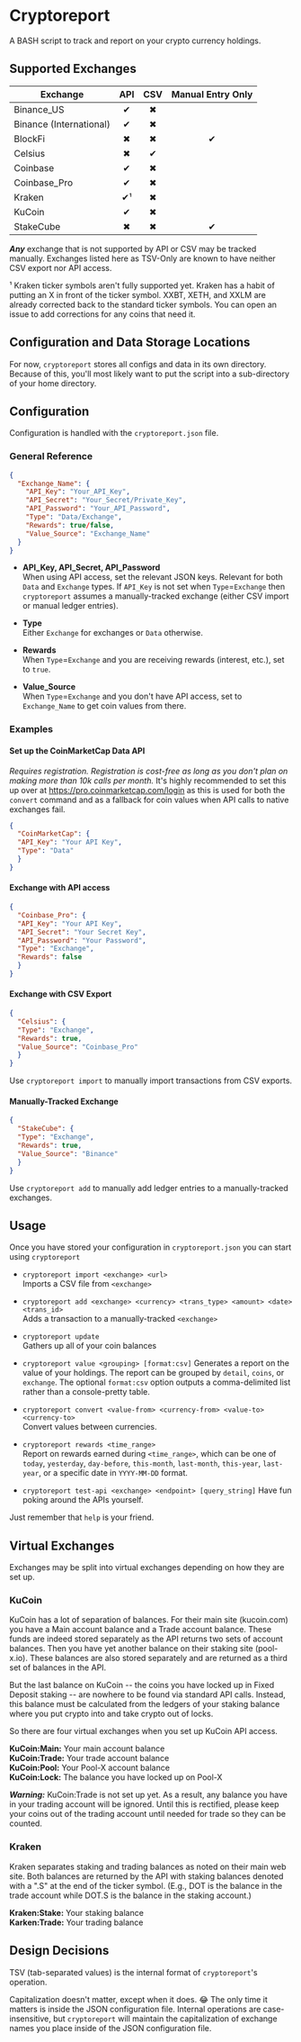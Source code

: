 # Cryptoreport

A BASH script to track and report on your crypto currency holdings.

## Supported Exchanges

| Exchange                | API | CSV | Manual Entry Only |
|-------------------------|:---:|:---:|:-----------------:|
| Binance_US              |  ✔  |  ✖  |                  |
| Binance (International) |  ✔  |  ✖  |                  |
| BlockFi                 |  ✖  |  ✖  |        ✔         |
| Celsius                 |  ✖  |  ✔  |                  |
| Coinbase                |  ✔  |  ✖  |                  |
| Coinbase_Pro            |  ✔  |  ✖  |                  |
| Kraken                  |  ✔¹ |  ✖  |                  |
| KuCoin                  |  ✔  |  ✖  |                  |
| StakeCube               |  ✖  |  ✖  |        ✔         |

***Any*** exchange that is not supported by API or CSV may be tracked manually.  Exchanges listed here as TSV-Only are known to have neither CSV export nor API access.  

¹ Kraken ticker symbols aren't fully supported yet.  Kraken has a habit of putting an X in front of the ticker symbol.  XXBT, XETH, and XXLM are already corrected back to the standard ticker symbols.  You can open an issue to add corrections for any coins that need it.

## Configuration and Data Storage Locations

For now, `cryptoreport` stores all configs and data in its own directory.  Because of this, you'll most likely want to put the script into a sub-directory of your home directory.

## Configuration

Configuration is handled with the `cryptoreport.json` file.

### General Reference

```JSON
{
  "Exchange_Name": {
    "API_Key": "Your_API_Key",
    "API_Secret": "Your_Secret/Private_Key",
    "API_Password": "Your_API_Password",
    "Type": "Data/Exchange",
    "Rewards": true/false,
    "Value_Source": "Exchange_Name"
  }
}
```
- **API_Key, API_Secret, API_Password**  
  When using API access, set the relevant JSON keys.  Relevant for both `Data` and `Exchange` types.  If `API_Key` is not set when `Type`=`Exchange` then `cryptoreport` assumes a manually-tracked exchange (either CSV import or manual ledger entries).

- **Type**  
  Either `Exchange` for exchanges or `Data` otherwise.

- **Rewards**  
  When `Type`=`Exchange` and you are receiving rewards (interest, etc.), set to `true`.

- **Value_Source**  
  When `Type`=`Exchange` and you don't have API access, set to `Exchange_Name` to get coin values from there.

### Examples

#### Set up the CoinMarketCap Data API

*Requires registration.  Registration is cost-free as long as you don't plan on making more than 10k calls per month.*  It's highly recommended to set this up over at https://pro.coinmarketcap.com/login as this is used for both the `convert` command and as a fallback for coin values when API calls to native exchanges fail.

```JSON
{
  "CoinMarketCap": {
  "API_Key": "Your API Key",
  "Type": "Data"
  }
}
```

#### Exchange with API access

```JSON
{
  "Coinbase_Pro": {
  "API_Key": "Your API Key",
  "API_Secret": "Your Secret Key",
  "API_Password": "Your Password",
  "Type": "Exchange",
  "Rewards": false
  }
}
```

#### Exchange with CSV Export

```json
{
  "Celsius": {
  "Type": "Exchange",
  "Rewards": true,
  "Value_Source": "Coinbase_Pro"
  }
}
```

Use `cryptoreport import` to manually import transactions from CSV exports.

#### Manually-Tracked Exchange

```JSON
{
  "StakeCube": {
  "Type": "Exchange",
  "Rewards": true,
  "Value_Source": "Binance"
  }
}
```

Use `cryptoreport add` to manually add ledger entries to a manually-tracked exchanges.

## Usage

Once you have stored your configuration in `cryptoreport.json` you can start using `cryptoreport`

- `cryptoreport import <exchange> <url>`  
  Imports a CSV file from `<exchange>`

- `cryptoreport add <exchange> <currency> <trans_type> <amount> <date> <trans_id>`  
  Adds a transaction to a manually-tracked `<exchange>`

- `cryptoreport update`  
  Gathers up all of your coin balances

- `cryptoreport value <grouping> [format:csv]`
  Generates a report on the value of your holdings.  The report can be grouped by `detail`, `coins`, or `exchange`.  The optional `format:csv` option outputs a comma-delimited list rather than a console-pretty table.

- `cryptoreport convert <value-from> <currency-from> <value-to> <currency-to>`  
  Convert values between currencies.

- `cryptoreport rewards <time_range>`  
  Report on rewards earned during `<time_range>`, which can be one of `today`, `yesterday`, `day-before`, `this-month`, `last-month`, `this-year`, `last-year`, or a specific date in `YYYY-MM-DD` format.

- `cryptoreport test-api <exchange> <endpoint> [query_string]`
  Have fun poking around the APIs yourself.

Just remember that `help` is your friend.

## Virtual Exchanges

Exchanges may be split into virtual exchanges depending on how they are set up.

### KuCoin

KuCoin has a lot of separation of balances.  For their main site (kucoin.com) you have a Main account balance and a Trade account balance.  These funds are indeed stored separately as the API returns two sets of account balances.  Then you have yet another balance on their staking site (pool-x.io).  These balances are also stored separately and are returned as a third set of balances in the API.

But the last balance on KuCoin -- the coins you have locked up in Fixed Deposit staking -- are nowhere to be found via standard API calls.  Instead, this balance must be calculated from the ledgers of your staking balance where you put crypto into and take crypto out of locks.

So there are four virtual exchanges when you set up KuCoin API access.

**KuCoin:Main:**  Your main account balance  
**KuCoin:Trade:**  Your trade account balance  
**KuCoin:Pool:**  Your Pool-X account balance  
**KuCoin:Lock:**  The balance you have locked up on Pool-X

***Warning:*** KuCoin:Trade is not set up yet.  As a result, any balance you have in your trading account will be ignored.  Until this is rectified, please keep your coins out of the trading account until needed for trade so they can be counted.

### Kraken

Kraken separates staking and trading balances as noted on their main web site.  Both balances are returned by the API with staking balances denoted with a ".S" at the end of the ticker symbol.  (E.g., DOT is the balance in the trade account while DOT.S is the balance in the staking account.)

**Kraken:Stake:** Your staking balance  
**Karken:Trade:** Your trading balance

## Design Decisions

TSV (tab-separated values) is the internal format of `cryptoreport`'s operation.

Capitalization doesn't matter, except when it does.  :joy:  The only time it matters is inside the JSON configuration file.  Internal operations are case-insensitive, but `cryptoreport` will maintain the capitalization of exchange names you place inside of the JSON configuration file.
